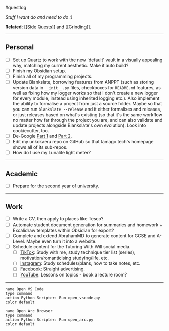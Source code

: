 #questlog 

*Stuff I want do and need to do :)*

**Related**: [[Side Quests]] and [[Grinding]].

---
## Personal

- [ ] Set up Quartz to work with the new 'default' vault in a visually appealing way, matching my current aesthetic. Make it auto build?
- [ ] Finish my Obsidian setup.
- [ ] Finish all of my programming projects.
- [ ] Update Blankslate, borrowing features from ANPPT (such as storing version data in `__init__.py` files, checkboxes for `README.md` features, as well as fixing how my logger works so that I don't create a new logger for every module, instead using inherited logging etc.). Also implement the ability to formalise a project from just a source folder. Maybe so that you can run `blankslate --release` and it either formalises and releases, or just releases based on what's existing (so that it's the same workflow no matter how far through the project you are, and can also validate and update projects alongside Blankslate's own evolution). Look into cookiecutter, too.
- [ ] De-Google [Part 1](https://www.youtube.com/watch?v=YnSv8ylLfPw) and [Part 2](https://www.youtube.com/watch?v=GsjHMzGl-VY).
- [ ] Edit my unkokaeru repo on GitHub so that tamago.tech's homepage shows all of its sub-repos.
- [ ] How do I use my Lunalite light meter?

---
## Academic

- [ ] Prepare for the second year of university.

---
## Work

- [ ] Write a CV, then apply to places like Tesco?
- [ ] Automate student document generation for summaries and homework + Excalidraw templates within Obsidian for export?
- [ ] Complete and extend AbrahamMD to generate content for GCSE and A-Level. Maybe even turn it into a website.
- [ ] Schedule content for the Tutoring With Will social media.
	- [ ] [TikTok](https://www.tiktok.com/@tutoringwithwill): Study with me, study technique tier list (series), motivation/romanticising studying/life, etc.
	- [ ] [Instagram](https://www.instagram.com/tutoringwithwill): Study schedules/plans, how to take notes, etc.
	- [ ] [Facebook](https://www.facebook.com/tutoringwithwill): Straight advertising.
	- [ ] [YouTube](https://www.youtube.com/@tutoringwithwill): Lessons on topics - book a lecture room?

---

```button
name Open VS Code
type command
action Python Scripter: Run open_vscode.py
color default
```

```button
name Open Arc Browser
type command
action Python Scripter: Run open_arc.py
color default
```
